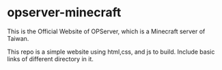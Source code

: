 # opserver-minecraft
This is the Official Website of OPServer, which is a Minecraft server of Taiwan.

This repo is a simple website using html,css, and js to build. Include basic links of different directory in it.
